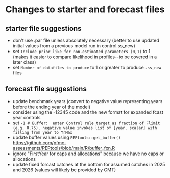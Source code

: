 # Changes to starter and forecast files

## starter file suggestions
* don't use .par file unless absolutely necessary (better to use updated initial values from a previous model run in control.ss_new)
* set `Include prior_like for non-estimated parameters (0,1)` to 1 (makes it easier to compare likelihood in profiles--to be covered in a later class) 
* set `Number of datafiles to produce` to 1 or greater to produce `.ss_new` files

## forecast file suggestions
* update benchmark years (convert to negative value representing years before the ending year of the model)
* consider using the -12345 code and the new format for expanded fcast year controls
* set `-1 # Buffer:  enter Control rule target as fraction of Flimit (e.g. 0.75), negative value invokes list of [year, scalar] with filling from year to YrMax` 
* update buffer values using `PEPtools::get_buffer()` https://github.com/pfmc-assessments/PEPtools/blob/main/R/buffer_fxn.R
* ignore "FirstYear for caps and allocations" because we have no caps or allocations
* update fixed forcast catches at the bottom for assumed catches in 2025 and 2026 (values will likely be provided by GMT)

